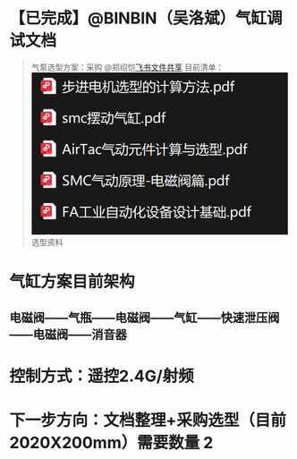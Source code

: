 # 【已完成】@BINBIN（吴洛斌）气缸调试文档
> 气泵选型方案：采购 @郑绍恺[飞书文件共享](https://wwd6b1oeu5f.feishu.cn/drive/folder/J5VWftjN1lTzdQd9xEUcnOxGn4u?from=from_copylink)
目前清单：![选型资料](../image/%E9%80%89%E5%9E%8B%E8%B5%84%E6%96%99.png)
> 选型资料
# 气缸方案目前架构
## 电磁阀——气瓶——电磁阀——气缸——快速泄压阀——电磁阀——消音器
# 控制方式：遥控2.4G/射频
# 下一步方向：文档整理+采购选型（目前 2020X200mm）需要数量 2
